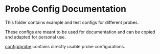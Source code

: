 # Probe Config Documentation

This folder contains example and test configs for different probes.

These configs are meant to be used for documentation and can be copied and
adapted for personal use.

[config/probe](../../probe) contains directly usable probe configurations.